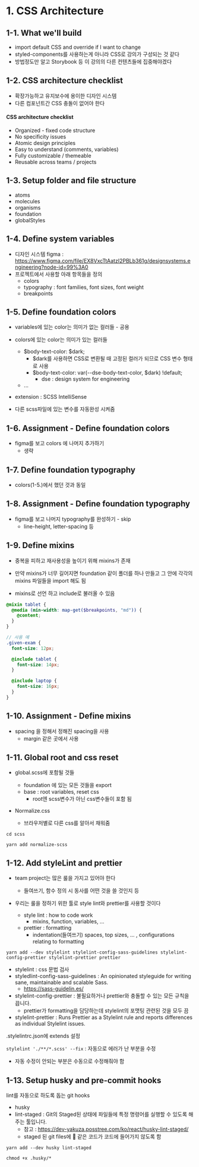 # 1. CSS Architecture

## 1-1. What we'll build

- import default CSS and override if I want to change
- styled-components를 사용하는게 아니라 CSS로 강의가 구성되는 것 같다
- 방법정도만 알고 Storybook 등 이 강의의 다른 컨텐츠들에 집중해야겠다

## 1-2. CSS architecture checklist

- 확장가능하고 유지보수에 용이한 디자인 시스템
- 다른 컴포넌트간 CSS 충돌이 없어야 한다

#### CSS architecture checklist

- Organized - fixed code structure
- No specificity issues
- Atomic design principles
- Easy to understand (comments, variables)
- Fully customizable / themeable
- Reusable across teams / projects

## 1-3. Setup folder and file structure

- atoms
- molecules
- organisms
- foundation
- globalStyles

## 1-4. Define system variables

- 디자인 시스템 figma : https://www.figma.com/file/EX8VxcTtAatzI2PBLb361g/designsystems.engineering?node-id=99%3A0
- 프로젝트에서 사용할 아래 항목들을 정의
  - colors
  - typography : font families, font sizes, font weight
  - breakpoints

## 1-5. Define foundation colors

- variables에 있는 color는 의미가 없는 컬러들 - 공용
- colors에 있는 color는 의미가 있는 컬러들

  - $body-text-color: $dark;
    - $dark를 사용하면 CSS로 변환될 때 고정된 컬러가 되므로 CSS 변수 형태로 사용
    - $body-text-color: var(--dse-body-text-color, $dark) !default;
      - dse : design system for engineering
  - ...

- extension : SCSS IntelliSense
- 다른 scss파일에 있는 변수를 자동완성 시켜줌

## 1-6. Assignment - Define foundation colors

- figma를 보고 colors 에 나머지 추가하기
  - 생략

## 1-7. Define foundation typography

- colors(1-5.)에서 했던 것과 동일

## 1-8. Assignment - Define foundation typography

- figma를 보고 나머지 typography를 완성하기 - skip
  - line-height, letter-spacing 등

## 1-9. Define mixins

- 중복을 피하고 재사용성을 높이기 위해 mixins가 존재
- 만약 mixins가 너무 길어지면 foundation 같이 폴더를 하나 만들고 그 안에 각각의 mixins 파일들을 import 해도 됨

- mixins로 선언 하고 include로 불러올 수 있음

```scss
@mixin tablet {
  @media (min-width: map-get($breakpoints, "md")) {
    @content;
  }
}

// 사용 예
.given-exam {
  font-size: 12px;

  @include tablet {
    font-size: 14px;
  }

  @include laptop {
    font-size: 16px;
  }
}
```

## 1-10. Assignment - Define mixins

- spacing 을 정해서 정해진 spacing을 사용
  - margin 같은 곳에서 사용

## 1-11. Global root and css reset

- global.scss에 포함될 것들

  - foundation 에 있는 모든 것들을 export
  - base : root variables, reset css
    - root엔 scss변수가 아닌 css변수들이 포함 됨

- Normalize.css
  - 브라우저별로 다른 css를 알아서 채워줌

`cd scss`

`yarn add normalize-scss`

## 1-12. Add styleLint and prettier

- team project는 많은 룰을 가지고 있어야 한다

  - 들여쓰기, 함수 정의 시 동사를 어떤 것을 쓸 것인지 등

- 우리는 룰을 정하기 위한 툴로 style lint와 prettier를 사용할 것이다
  - style lint : how to code work
    - mixins, function, variables, ...
  - prettier : formatting
    - indentation(들여쓰기) spaces, top sizes, ... , configurations relating to formatting

`yarn add --dev stylelint stylelint-config-sass-guidelines stylelint-config-prettier stylelint-prettier prettier`

- stylelint : css 문법 검사
- styledlint-config-sass-guidelines : An opinionated styleguide for writing sane, maintainable and scalable Sass.
  - https://sass-guidelin.es/
- stylelint-config-prettier : 불필요하거나 prettier와 충돌할 수 있는 모든 규칙을 끕니다.
  - prettier가 formatting을 담당하는데 stylelint의 포맷팅 관련된 것을 모두 끔
- stylelint-prettier : Runs Prettier as a Stylelint rule and reports differences as individual Stylelint issues.

.stylelintrc.json에 extends 설정

`stylelint './**/*.scss' --fix` : 자동으로 에러가 난 부분을 수정

- 자동 수정이 안되는 부분은 수동으로 수정해줘야 함

## 1-13. Setup husky and pre-commit hooks

lint를 자동으로 하도록 돕는 git hooks

- husky
- lint-staged : Git의 Staged된 상태에 파일들에 특정 명령어를 실행할 수 있도록 해주는 툴입니다.
  - 참고 : https://dev-yakuza.posstree.com/ko/react/husky-lint-staged/
  - staged 된 git files에 💩 같은 코드가 코드에 들어가지 않도록 함

`yarn add --dev husky lint-staged`

`chmod +x .husky/*`
